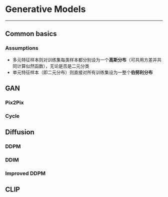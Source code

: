 # Generative Models

****



## Common basics

### Assumptions

-   多元特征样本则对训练集每类样本都分别设为一个**高斯分布**（可共用方差并共同计算似然函数），无论是否是二元分类
-   单元特征样本（即二元分布）则直接对所有训练集设为一整个**伯努利分布**

## GAN

### Pix2Pix

### Cycle

## Diffusion

### DDPM

### DDIM

### Improved DDPM

## CLIP

